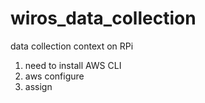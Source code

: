 # wiros_data_collection
data collection context on RPi

1. need to install AWS CLI
2. aws configure
3. assign 